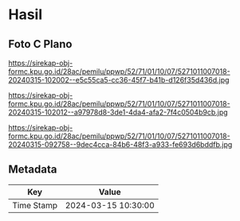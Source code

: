 # Hasil

## Foto C Plano

https://sirekap-obj-formc.kpu.go.id/28ac/pemilu/ppwp/52/71/01/10/07/5271011007018-20240315-102002--e5c55ca5-cc36-45f7-b41b-d126f35d436d.jpg

https://sirekap-obj-formc.kpu.go.id/28ac/pemilu/ppwp/52/71/01/10/07/5271011007018-20240315-102012--a97978d8-3de1-4da4-afa2-7f4c0504b9cb.jpg

https://sirekap-obj-formc.kpu.go.id/28ac/pemilu/ppwp/52/71/01/10/07/5271011007018-20240315-092758--9dec4cca-84b6-48f3-a933-fe693d6bddfb.jpg


## Metadata

| Key        | Value               |
| ---------- | ------------------- |
| Time Stamp | 2024-03-15 10:30:00 |



